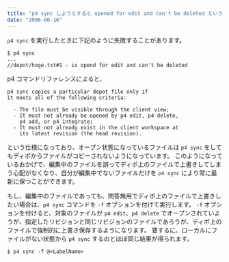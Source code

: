 ```yaml
---
title: "p4 sync しようとすると opened for edit and can't be deleted というエラーになる"
date: "2006-06-16"
---
```


`p4 sync` を実行したときに下記のように失敗することがあります。

~~~
$ p4 sync
...
//depot/hoge.txt#1 - is opend for edit and can't be deleted
~~~

p4 コマンドリファレンスによると、

~~~
p4 sync copies a particular depot file only if
it meets all of the following criteria:

  - The file must be visible through the client view;
  - It must not already be opened by p4 edit, p4 delete,
    p4 add, or p4 integrate;
  - It must not already exist in the client workspace at
    its latest revision (the head revision).
~~~

という仕様になっており、オープン状態になっているファイルは `p4 sync` をしてもディポからファイルがコピーされないようになっています。
このようになっているおかげで、編集中のファイルを誤ってディポ上のファイルで上書きしてしまう心配がなくなり、自分が編集中でないファイルだけを `p4 sync` により常に最新に保つことができます。

もし、編集中のファイルであっても、問答無用でディポ上のファイルで上書きしたい場合は、`p4 sync` コマンドを `-f` オプションを付けて実行します。
`-f` オプションを付けると、対象のファイルが `p4 edit`、`p4 delete` でオープンされていようが、指定したリビジョンと同じリビジョンのファイルであろうが、ディポ上のファイルで強制的に上書き保存するようになります。
要するに、ローカルにファイルがない状態から `p4 sync` するのとほぼ同じ結果が得られます。

~~~
$ p4 sync -f @<LabelName>
~~~

